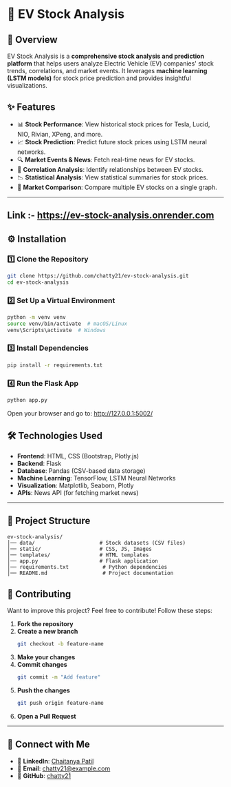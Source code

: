 # 🚀 EV Stock Analysis

## 📌 Overview
EV Stock Analysis is a **comprehensive stock analysis and prediction platform** that helps users analyze Electric Vehicle (EV) companies' stock trends, correlations, and market events. It leverages **machine learning (LSTM models)** for stock price prediction and provides insightful visualizations.

## ✨ Features
- 📊 **Stock Performance**: View historical stock prices for Tesla, Lucid, NIO, Rivian, XPeng, and more.
- 📈 **Stock Prediction**: Predict future stock prices using LSTM neural networks.
- 🔍 **Market Events & News**: Fetch real-time news for EV stocks.
- 🤝 **Correlation Analysis**: Identify relationships between EV stocks.
- 📉 **Statistical Analysis**: View statistical summaries for stock prices.
- 🔄 **Market Comparison**: Compare multiple EV stocks on a single graph.

---

## Link :- https://ev-stock-analysis.onrender.com

## ⚙️ Installation
### **1️⃣ Clone the Repository**
```bash
git clone https://github.com/chatty21/ev-stock-analysis.git
cd ev-stock-analysis
```

### **2️⃣ Set Up a Virtual Environment**
```bash
python -m venv venv
source venv/bin/activate  # macOS/Linux
venv\Scripts\activate  # Windows
```

### **3️⃣ Install Dependencies**
```bash
pip install -r requirements.txt
```

### **4️⃣ Run  the Flask App**
```bash   
python app.py
```
Open your browser and go to: http://127.0.0.1:5002/

## 🛠 Technologies Used
- **Frontend**: HTML, CSS (Bootstrap, Plotly.js)
- **Backend**: Flask
- **Database**: Pandas (CSV-based data storage)
- **Machine Learning**: TensorFlow, LSTM Neural Networks
- **Visualization**: Matplotlib, Seaborn, Plotly
- **APIs**: News API (for fetching market news)

---

## 🏢 Project Structure
```
ev-stock-analysis/
│── data/                     # Stock datasets (CSV files)
│── static/                   # CSS, JS, Images
│── templates/                # HTML templates
│── app.py                    # Flask application
│── requirements.txt           # Python dependencies
│── README.md                  # Project documentation
```

## 🤝 Contributing
Want to improve this project? Feel free to contribute! Follow these steps:

1. **Fork the repository**
2. **Create a new branch**  
   ```bash
   git checkout -b feature-name
   ```
3. **Make your changes**
4. **Commit changes**  
   ```bash
   git commit -m "Add feature"
   ```
5. **Push the changes**  
   ```bash
   git push origin feature-name
   ```
6. **Open a Pull Request**

---

## 🚀 Connect with Me
- 🎼 **LinkedIn**: [Chaitanya Patil](https://linkedin.com/in/chaitanya-patil)
- 📧 **Email**: chatty21@example.com
- 🔗 **GitHub**: [chatty21](https://github.com/chatty21)

